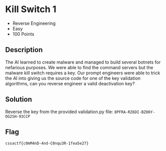 # Kill Switch 1
- Reverse Engineering
- Easy
- 100 Points

## Description

The AI learned to create malware and managed to build several botnets for nefarious purposes. We were able to find the command servers but the malware kill switch requires a key. Our prompt engineers were able to trick the AI into giving us the source code for one of the key validation algorithms, can you reverse engineer a valid deactivation key?

## Solution
Reverse the key from the provided validation.py file: `8PFRA-RZ6DI-BZ06Y-OG2SH-93CCP`

## Flag
`cssactf{c0mM4nD-4nd-C0nqu3R-1fea5e27}`